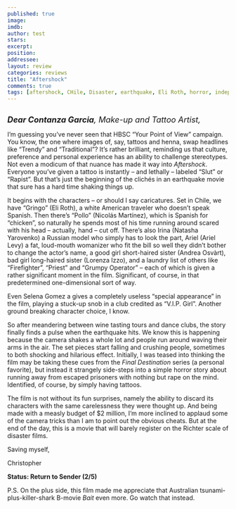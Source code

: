 ```yaml
---
published: true
image: 
imdb: 
author: test 
stars: 
excerpt: 
position: 
addressee: 
layout: review
categories: reviews
title: "Aftershock"
comments: true
tags: [aftershock, CHile, Disaster, earthquake, Eli Roth, horror, independent, Letters, low budget, movie, tsunami]
---
```

<div><p><span class="full-image-block ssNonEditable"><span><a href="/letters/2013/5/14/aftershock.html"><img src="http://static.squarespace.com/static/5005f6bcc4aa41161b33e89e/5329cf1fe4b07c068ebf74de/5329cf1fe4b07c068ebf782d/1368535770021/Aftershock.jpg" alt="" /></a></span></span></p>
<p><em><span style="font-size:130%;"><strong>Dear Contanza Garcia</strong>, Make-up and Tattoo Artist,</span></em></p>
<p>I&rsquo;m guessing you&rsquo;ve never seen that HBSC &ldquo;Your Point of View&rdquo; campaign. You know, the one where images of, say, tattoos and henna, swap headlines like &ldquo;Trendy&rdquo; and &ldquo;Traditional&rdquo;? It&rsquo;s rather brilliant, reminding us that culture, preference and personal experience has an ability to challenge stereotypes. Not even a modicum of that nuance has made it way into <em>Aftershock</em>. Everyone you&rsquo;ve given a tattoo is instantly &ndash; and lethally &ndash; labeled &ldquo;Slut&rdquo; or &ldquo;Rapist&rdquo;. But that&rsquo;s just the beginning of the clich&eacute;s in an earthquake movie that sure has a hard time shaking things up.</p>
<p>It begins with the characters &ndash; or should I say caricatures. Set in Chile, we have &ldquo;Gringo&rdquo; (Eli Roth), a white American traveler who doesn&rsquo;t speak Spanish. Then there&rsquo;s &ldquo;Pollo&rdquo; (Nicol&aacute;s Mart&iacute;nez), which is Spanish for &ldquo;chicken&rdquo;, so naturally he spends most of his time running around scared with his head &ndash; actually, hand &ndash; cut off. There&rsquo;s also Irina (Natasha Yarovenko) a Russian model who simply has to look the part, Ariel (Ariel Levy) a fat, loud-mouth womanizer who fit the bill so well they didn&rsquo;t bother to change the actor&rsquo;s name, a good girl short-haired sister (Andrea Osv&agrave;rt), bad girl long-haired sister (Lorenza Izzo), and a laundry list of others like &ldquo;Firefighter&rdquo;, &ldquo;Priest&rdquo; and &ldquo;Grumpy Operator&rdquo; &ndash; each of which is given a rather significant moment in the film. Significant, of course, in that predetermined one-dimensional sort of way.</p>
<p>Even Selena Gomez a gives a completely useless &ldquo;special appearance&rdquo; in the film, playing a stuck-up snob in a club credited as &ldquo;V.I.P. Girl&rdquo;. Another ground breaking character choice, I know.</p>
<p>So after meandering between wine tasting tours and dance clubs, the story finally finds a pulse when the earthquake hits. We know this is happening because the camera shakes a whole lot and people run around waving their arms in the air. The set pieces start falling and crushing people, sometimes to both shocking and hilarious effect. Initially, I was teased into thinking the film may be taking these cues from the <em>Final Destination</em> series (a personal favorite), but instead it strangely side-steps into a simple horror story about running away from escaped prisoners with nothing but rape on the mind. Identified, of course, by simply having tattoos.</p>
<p>The film is not without its fun surprises, namely the ability to discard its characters with the same carelessness they were thought up. And being made with a measly budget of $2 million, I&rsquo;m more inclined to applaud some of the camera tricks than I am to point out the obvious cheats. But at the end of the day, this is a movie that will barely register on the Richter scale of disaster films.</p>
<p>Saving myself,</p>
<p>Christopher</p>
<p><strong>Status: Return to Sender (2/5)</strong></p>
<p>P.S. On the plus side, this film made me appreciate that Australian tsunami-plus-killer-shark B-movie <em>Bait</em> even more. Go watch that instead.</p></div>
